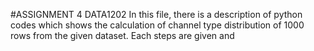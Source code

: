 #ASSIGNMENT 4 DATA1202
In this file, there is a description of python codes which shows the calculation of channel type distribution of 1000 rows from the given dataset. Each steps are given and 
